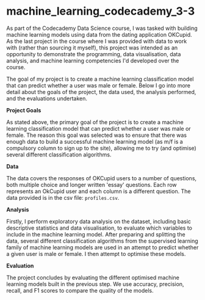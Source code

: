 # machine_learning_codecademy_3-3

As part of the Codecademy Data Science course, I was tasked with building machine learning models using data from the dating
application OKCupid. As the last project in the course where I was provided with data to work with (rather than sourcing it myself), this project was intended as an opportunity to demonstrate the programming, data visualisation, data analysis, and machine learning competencies I'd developed over the course. 

The goal of my project is to create a machine learning classification model that can predict whether a user was male or female. Below I go into more detail about the goals of the project, the data used, the analysis performed, and the evaluations undertaken.

**Project Goals**

As stated above, the primary goal of the project is to create a machine learning classification model that can predict whether a user was male or female. The reason this goal was selected was to ensure that there was enough data to build a successful machine learning model (as m/f is a compulsory column to sign up to the site), allowing me to try (and optimise) several different classification algorithms.

**Data**

The data covers the responses of OKCupid users to a number of questions, both multiple choice and longer written 'essay' questions. Each row represents an OkCupid user and each column is a different question. The data provided is in the csv file: `profiles.csv`.

**Analysis**

Firstly, I perform exploratory data analysis on the dataset, including basic descriptive statistics and data visualisation, to evaluate which variables to include in the machine learning model. After preparing and splitting the data, several different classification algorithms from the supervised learning family of machine learning models are used in an attempt to predict whether a given user is male or female. I then attempt to optimise these models.

**Evaluation**

The project concludes by evaluating the different optimised machine learning models built in the previous step. We use accuracy, precision, recall, and F1 scores to compare the quality of the models.

